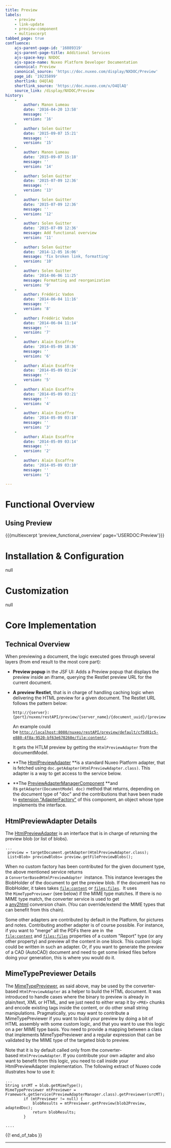 ```yaml
---
title: Preview
labels:
    - preview
    - link-update
    - preview-component
    - multiexcerpt
tabbed_page: true
confluence:
    ajs-parent-page-id: '16089319'
    ajs-parent-page-title: Additional Services
    ajs-space-key: NXDOC
    ajs-space-name: Nuxeo Platform Developer Documentation
    canonical: Preview
    canonical_source: 'https://doc.nuxeo.com/display/NXDOC/Preview'
    page_id: '19235899'
    shortlink: O4QlAQ
    shortlink_source: 'https://doc.nuxeo.com/x/O4QlAQ'
    source_link: /display/NXDOC/Preview
history:
    - 
        author: Manon Lumeau
        date: '2016-04-20 13:58'
        message: ''
        version: '16'
    - 
        author: Solen Guitter
        date: '2015-09-07 15:21'
        message: ''
        version: '15'
    - 
        author: Manon Lumeau
        date: '2015-09-07 15:18'
        message: ''
        version: '14'
    - 
        author: Solen Guitter
        date: '2015-07-09 12:36'
        message: ''
        version: '13'
    - 
        author: Solen Guitter
        date: '2015-07-09 12:36'
        message: ''
        version: '12'
    - 
        author: Solen Guitter
        date: '2015-07-09 12:36'
        message: Add functional overview
        version: '11'
    - 
        author: Solen Guitter
        date: '2014-12-05 16:06'
        message: 'fix broken link, formatting'
        version: '10'
    - 
        author: Solen Guitter
        date: '2014-06-06 11:25'
        message: Formatting and reorganization
        version: '9'
    - 
        author: Frédéric Vadon
        date: '2014-06-04 11:16'
        message: ''
        version: '8'
    - 
        author: Frédéric Vadon
        date: '2014-06-04 11:14'
        message: ''
        version: '7'
    - 
        author: Alain Escaffre
        date: '2014-05-09 18:36'
        message: ''
        version: '6'
    - 
        author: Alain Escaffre
        date: '2014-05-09 03:24'
        message: ''
        version: '5'
    - 
        author: Alain Escaffre
        date: '2014-05-09 03:21'
        message: ''
        version: '4'
    - 
        author: Alain Escaffre
        date: '2014-05-09 03:18'
        message: ''
        version: '3'
    - 
        author: Alain Escaffre
        date: '2014-05-09 03:14'
        message: ''
        version: '2'
    - 
        author: Alain Escaffre
        date: '2014-05-09 03:10'
        message: ''
        version: '1'

---
```

# Functional Overview

## Using Preview

{{{multiexcerpt 'preview_functional_overview' page='USERDOC:Preview'}}}

# Installation & Configuration

null

# Customization

null

# Core Implementation

## Technical Overview

When previewing a document, the logic executed goes through several layers (from end result to the most core part):

*   **Preview popup**&nbsp;in the JSF UI: Adds a Preview popup that displays the preview inside an iframe, querying the Restlet preview URL for the current document.
*   **A preview Restlet**, that is in charge of handling caching logic when delivering the HTML preview&nbsp;for a given document. The Restlet URL follows the pattern below:

    ```
    http://{server}:{port}/nuxeo/restAPI/preview/{server_name}/{document_uuid}/{previewfield}/

    ```

    An example could be&nbsp;[`http://localhost:8080/nuxeo/restAPI/preview/default/cf5d81c5-e880-4f8a-9520-bf63e670260e/file:content/`](http://localhost:8080/nuxeo/restAPI/preview/default/cf5d81c5-e880-4f8a-9520-bf63e670260e/file:content/).

    It gets the HTLM preview by getting the&nbsp;`HtmlPreviewAdapter`&nbsp;from the documentModel.

*   **The&nbsp;[HtmlPreviewAdapter](http://explorer.nuxeo.org/nuxeo/site/distribution/latest/viewContribution/org.nuxeo.ecm.platform.preview.adapters--adapters)&nbsp;**is a standard Nuxeo Platform adapter, that is fetched using&nbsp;`doc.getAdapter(HtmlPreviewAdapter.class)`. This adapter is a way to get access to the service below.

*   **The [PreviewAdapterManagerComponent](http://explorer.nuxeo.org/nuxeo/site/distribution/latest/viewComponent/org.nuxeo.ecm.platform.preview.adapter.PreviewAdapterManagerComponent)&nbsp;**and its&nbsp;`getAdapter(DocumentModel doc)`&nbsp;method that returns, depending on the document type of "doc" and the contributions that have been made to&nbsp;[extension "AdapterFactory"](http://explorer.nuxeo.org/nuxeo/site/distribution/latest/viewExtensionPoint/org.nuxeo.ecm.platform.preview.adapter.PreviewAdapterManagerComponent--AdapterFactory)&nbsp;of this component, an object whose type implements the interface.

## HtmlPreviewAdapter Details

The&nbsp;[HtmlPreviewAdapter](https://fisheye.nuxeo.com/browse/nuxeo/nuxeo-features/nuxeo-platform-preview/src/main/java/org/nuxeo/ecm/platform/preview/api/HtmlPreviewAdapter.java?hb=true)&nbsp;is an interface that is in charge of returning the preview blob (or list of blobs).

```
...
 preview = targetDocument.getAdapter(HtmlPreviewAdapter.class);
 List<Blob> previewBlobs= preview.getFilePreviewBlobs();

```

When no custom factory has been contributed for the given document type, the above mentioned service returns a&nbsp;`ConverterBasedHtmlPreviewAdapter`&nbsp;&nbsp;instance. This instance leverages the BlobHolder of the document to get the preview blob. If the document has no BlobHolder, it takes takes&nbsp;[`file:content`](http://filecontent)&nbsp;or&nbsp;[`files:files`](http://filesfiles).&nbsp; It uses the&nbsp;`MimeTypePreviewer`&nbsp;(see below) if the MIME type matches. If there is no MIME type match, the converter service is used to get a&nbsp;[any2html](http://explorer.nuxeo.org/nuxeo/site/distribution/current/viewContribution/org.nuxeo.ecm.platform.convert.preview.plugins--converter)&nbsp;conversion chain. (You can override/extend the MIME types that can benefit from this chain).

Some other adapters are contributed by default in the Platform, for pictures and notes. Contributing another adapter is of course possible. For instance, if you want to "merge" all the PDFs there are in&nbsp; the [`file:content`](http://filecontent)&nbsp;and&nbsp;[`files:files`](http://filesfiles)&nbsp;properties of a custom "Report" type (or any other property) and preview all the content in one block. This custom logic could be written in such an adapter. Or, if you want to generate the preview of a CAD (AutoCAD) document and need to get some linked files before doing your generation, this is where you would do it.

## MimeTypePreviewer Details

The&nbsp;[MimeTypePreviewer](http://explorer.nuxeo.org/nuxeo/site/distribution/current/viewExtensionPoint/org.nuxeo.ecm.platform.preview.adapter.PreviewAdapterManagerComponent--MimeTypePreviewer), as said above,&nbsp;may be used by the converter-based&nbsp;`HtmlPreviewAdapter`&nbsp;as a helper to build the HTML document. It was introduced to handle cases where the binary to preview is already in plain/text, XML or HTML, and we just need to either wrap it by&nbsp;`<PRE>`&nbsp;chunks and encode existing tags inside the content, or do other small string manipulations. Pragmatically, you may want to contribute a MimeTypePreviewer if you want to build your preview by doing a bit of HTML assembly with some custom logic, and that you want to use this logic on a per MIME type basis. You need to provide a mapping between a class that implements MimeTypePreviewer and a regular expression that can be validated by the MIME type of the targeted blob to preview.

Note that it is by default called only from the converter-based&nbsp;`HtmlPreviewAdapter`. If you contribute your own adapter and also want to benefit from this logic, you need to call inside your HtmlPreviewAdapter implementation. The following extract of Nuxeo code illustrates how to use it:

```
...
String srcMT = blob.getMimeType();
MimeTypePreviewer mtPreviewer = Framework.getService(PreviewAdapterManager.class).getPreviewer(srcMT);
        if (mtPreviewer != null) {
            blobResults = mtPreviewer.getPreview(blob2Preview, adaptedDoc);
            return blobResults;
        }

....
```

{{! end_of_tabs }}

* * *

&nbsp;